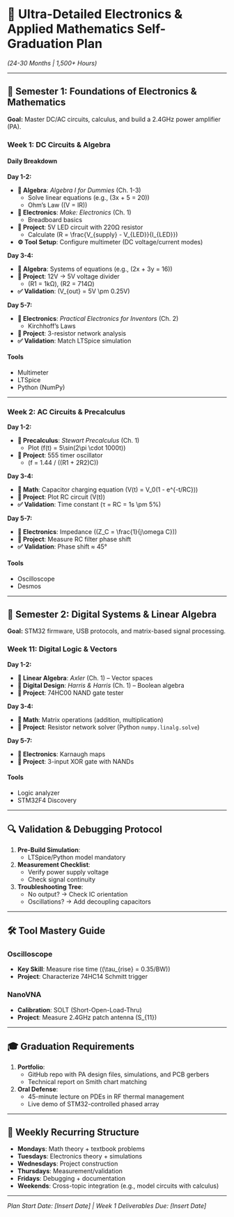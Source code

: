 # 🚀 Ultra-Detailed Electronics & Applied Mathematics Self-Graduation Plan  
*(24-30 Months | 1,500+ Hours)*  

---

## 📅 Semester 1: Foundations of Electronics & Mathematics  
**Goal:** Master DC/AC circuits, calculus, and build a 2.4GHz power amplifier (PA).  

### Week 1: DC Circuits & Algebra  
#### Daily Breakdown  
**Day 1-2:**  
- **📖 Algebra**: *Algebra I for Dummies* (Ch. 1-3)  
  - Solve linear equations (e.g., \(3x + 5 = 20\))  
  - Ohm’s Law (\(V = IR\))  
- **📖 Electronics**: *Make: Electronics* (Ch. 1)  
  - Breadboard basics  
- **🔧 Project**: 5V LED circuit with 220Ω resistor  
  - Calculate \(R = \frac{V_{supply} - V_{LED}}{I_{LED}}\)  
- **⚙️ Tool Setup**: Configure multimeter (DC voltage/current modes)  

**Day 3-4:**  
- **📖 Algebra**: Systems of equations (e.g., \(2x + 3y = 16\))  
- **🔧 Project**: 12V → 5V voltage divider  
  - \(R1 = 1kΩ\), \(R2 = 714Ω\)  
- **✅ Validation**: \(V_{out} = 5V \pm 0.25V\)  

**Day 5-7:**  
- **📖 Electronics**: *Practical Electronics for Inventors* (Ch. 2)  
  - Kirchhoff’s Laws  
- **🔧 Project**: 3-resistor network analysis  
- **✅ Validation**: Match LTSpice simulation  

#### Tools  
- Multimeter  
- LTSpice  
- Python (NumPy)  

---

### Week 2: AC Circuits & Precalculus  
**Day 1-2:**  
- **📖 Precalculus**: *Stewart Precalculus* (Ch. 1)  
  - Plot \(f(t) = 5\sin(2\pi \cdot 1000t)\)  
- **🔧 Project**: 555 timer oscillator  
  - \(f = 1.44 / ((R1 + 2R2)C)\)  

**Day 3-4:**  
- **📖 Math**: Capacitor charging equation \(V(t) = V_0(1 - e^{-t/RC})\)  
- **🔧 Project**: Plot RC circuit \(V(t)\)  
- **✅ Validation**: Time constant \(τ = RC = 1s \pm 5\%\)  

**Day 5-7:**  
- **📖 Electronics**: Impedance (\(Z_C = \frac{1}{j\omega C}\))  
- **🔧 Project**: Measure RC filter phase shift  
- **✅ Validation**: Phase shift ≈ 45°  

#### Tools  
- Oscilloscope  
- Desmos  

---

## 📅 Semester 2: Digital Systems & Linear Algebra  
**Goal:** STM32 firmware, USB protocols, and matrix-based signal processing.  

### Week 11: Digital Logic & Vectors  
**Day 1-2:**  
- **📖 Linear Algebra**: *Axler* (Ch. 1) – Vector spaces  
- **📖 Digital Design**: *Harris & Harris* (Ch. 1) – Boolean algebra  
- **🔧 Project**: 74HC00 NAND gate tester  

**Day 3-4:**  
- **📖 Math**: Matrix operations (addition, multiplication)  
- **🔧 Project**: Resistor network solver (Python `numpy.linalg.solve`)  

**Day 5-7:**  
- **📖 Electronics**: Karnaugh maps  
- **🔧 Project**: 3-input XOR gate with NANDs  

#### Tools  
- Logic analyzer  
- STM32F4 Discovery  

---

## 🔍 Validation & Debugging Protocol  
1. **Pre-Build Simulation**:  
   - LTSpice/Python model mandatory  
2. **Measurement Checklist**:  
   - Verify power supply voltage  
   - Check signal continuity  
3. **Troubleshooting Tree**:  
   - No output? → Check IC orientation  
   - Oscillations? → Add decoupling capacitors  

---

## 🛠️ Tool Mastery Guide  
### Oscilloscope  
- **Key Skill**: Measure rise time (\(\tau_{rise} = 0.35/BW\))  
- **Project**: Characterize 74HC14 Schmitt trigger  

### NanoVNA  
- **Calibration**: SOLT (Short-Open-Load-Thru)  
- **Project**: Measure 2.4GHz patch antenna \(S_{11}\)  

---

## 🎓 Graduation Requirements  
1. **Portfolio**:  
   - GitHub repo with PA design files, simulations, and PCB gerbers  
   - Technical report on Smith chart matching  
2. **Oral Defense**:  
   - 45-minute lecture on PDEs in RF thermal management  
   - Live demo of STM32-controlled phased array  

---

## 🔄 Weekly Recurring Structure  
- **Mondays**: Math theory + textbook problems  
- **Tuesdays**: Electronics theory + simulations  
- **Wednesdays**: Project construction  
- **Thursdays**: Measurement/validation  
- **Fridays**: Debugging + documentation  
- **Weekends**: Cross-topic integration (e.g., model circuits with calculus)  

---

*Plan Start Date: [Insert Date] | Week 1 Deliverables Due: [Insert Date]*  
